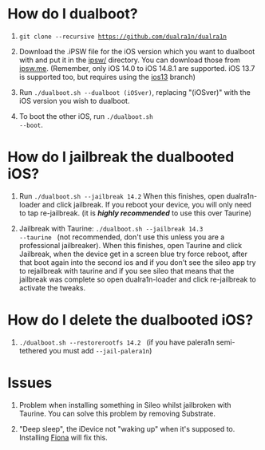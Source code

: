 # How do I dualboot?

1. <code>git clone --recursive https://github.com/dualra1n/dualra1n</code>

2. Download the .iPSW file for the iOS version which you want to dualboot with and put it in the [ipsw/](https://github.com/dualra1n/dualra1n/tree/main/ipsw) directory. You can download those from [ipsw.me](https://ipsw.me). (Remember, only iOS 14.0 to iOS 14.8.1 are supported. iOS 13.7 is supported too, but requires using the [ios13](https://github.com/dualra1n/dualra1n/tree/ios13) branch)

3. Run `./dualboot.sh --dualboot (iOSver)`, replacing "(iOSver)" with the iOS version you wish to dualboot.

4. To boot the other iOS, run <code>./dualboot.sh --boot</code>.

# How do I jailbreak the dualbooted iOS?

1. Run `./dualboot.sh --jailbreak 14.2` When this finishes, open dualra1n-loader and click jailbreak. If you reboot your device, you will only need to tap re-jailbreak. (it is ***highly recommended*** to use this over Taurine)

2. Jailbreak with Taurine: <code>./dualboot.sh --jailbreak 14.3 --taurine </code> (not recommended, don't use this unless you are a professional jailbreaker). When this finishes, open Taurine and click Jailbreak, when the device get in a screen blue try force reboot, after that boot again into the second ios and if you don't see the sileo app try to rejailbreak with taurine and if you see sileo that means that the jailbreak was complete so open dualra1n-loader and click re-jailbreak to activate the tweaks. 

# How do I delete the dualbooted iOS?

1. <code>./dualboot.sh --restorerootfs 14.2 </code> (if you have palera1n semi-tethered you must add <code>--jail-palera1n</code>)

# Issues 

1. Problem when installing something in Sileo whilst jailbroken with Taurine. You can solve this problem by removing Substrate.


2. "Deep sleep", the iDevice not "waking up" when it's supposed to. Installing [Fiona](https://www.ios-repo-updates.com/repository/julioverne-s-repo/package/com.julioverne.fiona/) will fix this.

